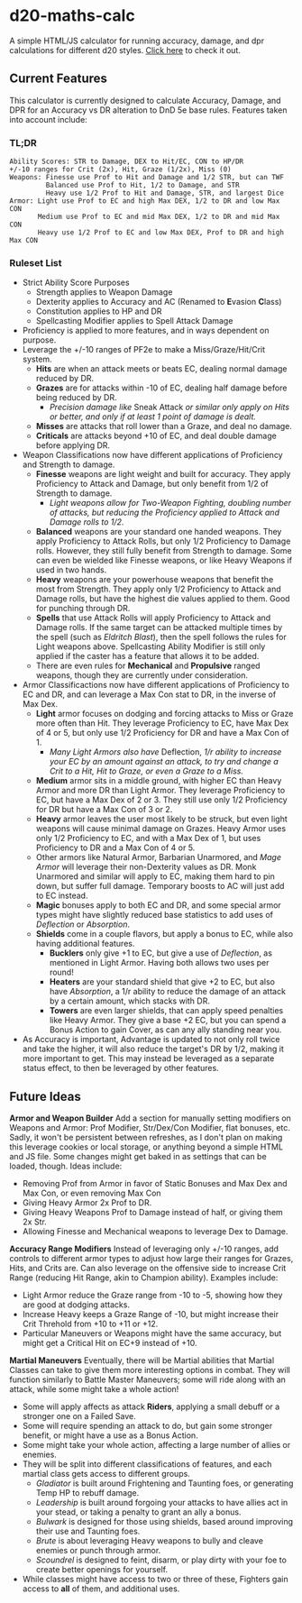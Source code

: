 
# d20-maths-calc

A simple HTML/JS calculator for running accuracy, damage, and dpr calculations for different d20 styles.
[Click here](https://andrew-heath.github.io/dice-calculator.html) to check it out.

## Current Features
This calculator is currently designed to calculate Accuracy, Damage, and DPR for an Accuracy vs DR alteration to DnD 5e base rules. Features taken into account include:

### TL;DR
```
Ability Scores: STR to Damage, DEX to Hit/EC, CON to HP/DR
+/-10 ranges for Crit (2x), Hit, Graze (1/2x), Miss (0)
Weapons: Finesse use Prof to Hit and Damage and 1/2 STR, but can TWF
         Balanced use Prof to Hit, 1/2 to Damage, and STR
         Heavy use 1/2 Prof to Hit and Damage, STR, and largest Dice
Armor: Light use Prof to EC and high Max DEX, 1/2 to DR and low Max CON
       Medium use Prof to EC and mid Max DEX, 1/2 to DR and mid Max CON
       Heavy use 1/2 Prof to EC and low Max DEX, Prof to DR and high Max CON
```


### Ruleset List
 - Strict Ability Score Purposes
	 - Strength applies to Weapon Damage
	 - Dexterity applies to Accuracy and AC (Renamed to **E**vasion **C**lass)
	 - Constitution applies to HP and DR
	 - Spellcasting Modifier applies to Spell Attack Damage
 - Proficiency is applied to more features, and in ways dependent on purpose.
 - Leverage the +/-10 ranges of PF2e to make a Miss/Graze/Hit/Crit system.
	 - **Hits** are when an attack meets or beats EC, dealing normal damage reduced by DR.
	 - **Grazes** are for attacks within -10 of EC, dealing half damage before being reduced by DR.
		 - *Precision damage like* Sneak Attack *or similar only apply on Hits or better, and only if at least 1 point of damage is dealt.*
     - **Misses** are attacks that roll lower than a Graze, and deal no damage.
     - **Criticals** are attacks beyond +10 of EC, and deal double damage before applying DR.
  - Weapon Classifications now have different applications of Proficiency and Strength to damage.
	  - **Finesse** weapons are light weight and built for accuracy. They apply Proficiency to Attack and Damage, but only benefit from 1/2 of Strength to damage.
		  - *Light weapons allow for Two-Weapon Fighting, doubling number of attacks, but reducing the Proficiency applied to Attack and Damage rolls to 1/2.*
	  - **Balanced** weapons are your standard one handed weapons. They apply Proficiency to Attack Rolls, but only 1/2 Proficiency to Damage rolls. However, they still fully benefit from Strength to damage. Some can even be wielded like Finesse weapons, or like Heavy Weapons if used in two hands.
	  - **Heavy** weapons are your powerhouse weapons that benefit the most from Strength. They apply only 1/2 Proficiency to Attack and Damage rolls, but have the highest die values applied to them. Good for punching through DR.
	  - **Spells** that use Attack Rolls will apply Proficiency to Attack and Damage rolls. If the same target can be attacked multiple times by the spell (such as *Eldritch Blast*), then the spell follows the rules for Light weapons above. Spellcasting Ability Modifier is still only applied if the caster has a feature that allows it to be added.
	  - There are even rules for **Mechanical** and **Propulsive** ranged weapons, though they are currently under consideration.
  - Armor Classificactions now have different applications of Proficiency to EC and DR, and can leverage a Max Con stat to DR, in the inverse of Max Dex.
	  - **Light** armor focuses on dodging and forcing attacks to Miss or Graze more often than Hit. They leverage Proficiency to EC, have Max Dex of 4 or 5, but only use 1/2 Proficiency for DR and have a Max Con of 1.
		  - *Many Light Armors also have* Deflection, *1/r ability to increase your EC by an amount against an attack, to try and change a Crit to a Hit, Hit to Graze, or even a Graze to a Miss.*
	  - **Medium** armor sits in a middle ground, with higher EC than Heavy Armor and more DR than Light Armor. They leverage Proficiency to EC, but have a Max Dex of 2 or 3. They still use only 1/2 Proficiency for DR but have a Max Con of 3 or 2.
	  - **Heavy** armor leaves the user most likely to be struck, but even light weapons will cause minimal damage on Grazes. Heavy Armor uses only 1/2 Proficiency to EC, and with a Max Dex of 1, but uses Proficiency to DR and a Max Con of 4 or 5.
	  - Other armors like Natural Armor, Barbarian Unarmored, and *Mage Armor* will leverage their non-Dexterity values as DR. Monk Unarmored and similar will apply to EC, making them hard to pin down, but suffer full damage. Temporary boosts to AC will just add to EC instead.
	  - **Magic** bonuses apply to both EC and DR, and some special armor types might have slightly reduced base statistics to add uses of *Deflection* or *Absorption*.
	  - **Shields** come in a couple flavors, but apply a bonus to EC, while also having additional features.
		  - **Bucklers** only give +1 to EC, but give a use of *Deflection*, as mentioned in Light Armor. Having both allows two uses per round!
		  - **Heaters** are your standard shield that give +2 to EC, but also have *Absorption*, a 1/r ability to reduce the damage of an attack by a certain amount, which stacks with DR.
		  - **Towers** are even larger shields, that can apply speed penalties like Heavy Armor. They give a base +2 EC, but you can spend a Bonus Action to gain Cover, as can any ally standing near you.
  - As Accuracy is important, Advantage is updated to not only roll twice and take the higher, it will also reduce the target's DR by 1/2, making it more important to get. This may instead be leveraged as a separate status effect, to then be leveraged by other features.

## Future Ideas

**Armor and Weapon Builder**
Add a section for manually setting modifiers on Weapons and Armor: Prof Modifier, Str/Dex/Con Modifier, flat bonuses, etc. Sadly, it won't be persistent between refreshes, as I don't plan on making this leverage cookies or local storage, or anything beyond a simple HTML and JS file. Some changes might get baked in as settings that can be loaded, though. Ideas include:
- Removing Prof from Armor in favor of Static Bonuses and Max Dex and Max Con, or even removing Max Con
- Giving Heavy Armor 2x Prof to DR.
- Giving Heavy Weapons Prof to Damage instead of half, or giving them 2x Str.
- Allowing Finesse and Mechanical weapons to leverage Dex to Damage.

**Accuracy Range Modifiers**
Instead of leveraging only +/-10 ranges, add controls to different armor types to adjust how large their ranges for Grazes, Hits, and Crits are. Can also leverage on the offensive side to increase Crit Range (reducing Hit Range, akin to Champion ability). Examples include:
- Light Armor reduce the Graze range from -10 to -5, showing how they are good at dodging attacks.
- Increase Heavy keeps a Graze Range of -10, but might increase their Crit Threhold from +10 to +11 or +12.
- Particular Maneuvers or Weapons might have the same accuracy, but might get a Critical Hit on EC+9 instead of +10.

**Martial Maneuvers**
Eventually, there will be Martial abilities that Martial Classes can take to give them more interesting options in combat. They will function similarly to Battle Master Maneuvers; some will ride along with an attack, while some might take a whole action!
- Some will apply affects as attack **Riders**, applying a small debuff or a stronger one on a Failed Save.
- Some will require spending an attack to do, but gain some stronger benefit, or might have a use as a Bonus Action.
- Some might take your whole action, affecting a large number of allies or enemies.
- They will be split into different classifications of features, and each martial class gets access to different groups.
  - *Gladiator* is built around Frightening and Taunting foes, or generating Temp HP to rebuff damage.
  - *Leadership* is built around forgoing your attacks to have allies act in your stead, or taking a penalty to grant an ally a bonus.
  - *Bulwark* is designed for those using shields, based around improving their use and Taunting foes.
  - *Brute* is about leveraging Heavy weapons to bully and cleave enemies or punch through armor.
  - *Scoundrel* is designed to feint, disarm, or play dirty with your foe to create better openings for yourself.
- While classes might have access to two or three of these, Fighters gain access to **all** of them, and additional uses.
